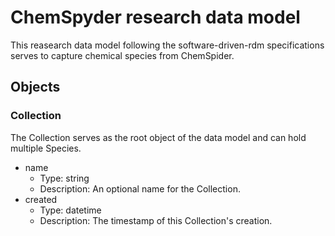 # ChemSpyder research data model

This reasearch data model following the software-driven-rdm specifications serves to capture chemical species from ChemSpider.

## Objects

### Collection

The Collection serves as the root object of the data model and can hold multiple Species.

- name
  - Type: string
  - Description: An optional name for the Collection.
- created
  - Type: datetime
  - Description: The timestamp of this Collection's creation.
